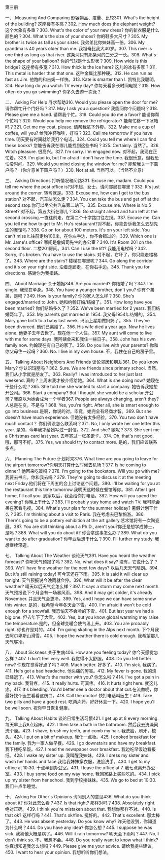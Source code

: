 

第三册





一、 Measuring And Comparing 形容物品、度量、比较301. What's the height of the building? 这座楼有多高？302. How much does the elephant weight? 这个大象有多重？303. What's the color of your new dress? 你的新衣服是什么颜色的？304. What's the size of your shoes? 你的鞋多大尺寸？305. My brother is twice as tall as your sister. 我弟弟比你妹妹高一倍。306. My grandma is 40 years older than me. 我祖母比我大40岁。307. This river is one third as long as that river. 这条河只有那条河的三分之一长。308. What's the shape of your balloon? 你的气球是什么形状？309. How wide is this bridge? 这座桥有多宽？310. How thick is the ice here? 这儿的冰有多厚？311. This metal is harder than that one. 这种金属比那种硬。312. He can run as fast as Jim. 他跑的和吉姆一样快。313. Kate is smarter than I. 凯特比我聪明。314. How long do you watch TV every day? 你每天看多长时间电视？315. How often do you go swimming? 你多久去游一次泳？



二、 Asking For Help 寻求帮助316. Would you please open the door for me? 请你帮忙开个门好吗？317. May I ask you a question? 我能问你个问题吗？318. Please give me a hand. 请帮我个忙。319. Could you do me a favor? 能请你帮个忙吗？320. Would you help me remove the refrigerator? 能帮忙移一下冰箱吗？321. Get me my coat, please. 请帮我拿下外套。322. Make me a cup of coffee, will you? 给我冲杯咖啡，好吗？323. Call me tomorrow if you have time. 明天要有时间就给我打个电话。324. Could you tell me where I can find these books? 您能告诉我在哪儿能找到这些书吗？325. Certainly. 当然了。326. Witch pleasure. 很高兴。327. I'm sorry. I'm engaged now. 对不起，我现在正忙着。328. I'm glad to, but I'm afraid I don't have the time. 我很乐意，但我恐怕没时间。329. Would you mind closing the window for me? 能帮我关一下窗户吗？（你介意关下窗户吗？）330. Not at all. 当然可以。（当然不介意）



三、 Asking Directions 打听情况和问路331. Excuse me, madam. Could you tell me where the post office is?对不起，女士，请问邮局在哪里？332. It's just around the corner. 转弯就是。333. Excuse me, how can I get to the bus station? 对不起，汽车站怎么走？334. You can take the bus and get off at the second stop.你可以坐公共汽车第二站下。335. Excuse me. Where is No.5 Street? 对不起，第五大街在哪儿？336. Go straight ahead and turn left at the second crossing.一直往前走，在第二个十字路口往左拐。337. Excuse me. Can you tell me how to get to Mr. Hu's restaurant?对不起，你能告诉我怎么去胡先生的餐馆吗？338. Go on for about 100 meters. It's on your left side. You can't miss it.往前走约100米，在你左手边，你不会错过的。339. Which one is Mr. Jame's office? 哪间是詹姆司先生的办公室？340. It's Room 201 on the second floor. 二楼201房间。341. Can I use the lift? 我能用电梯吗？342. Sorry, it's broken. You have to use the stairs. 对不起，它坏了，你只能走楼梯了。343. Where are the stairs? 楼梯在哪里呢？344. Go along the corridor and it's on your right side. 沿着走廊走，在你右手边。345. Thank you for directions. 感谢你为我指路。



四、 About Marriage 关于婚姻346. Are you married? 你结婚了吗？347. I'm single. 我现在单身。348. You have a younger brother, don't you? 你有个弟弟，是吗？349. How is your family? 你的家人怎么样？350. She's engaged/married to John. 她和约翰订婚/结婚了。351. How long have you been married? 你们结婚多久了？352. We've been married for 2 years. 我们结婚两年了。353. My parents got married in 1954. 我父母1954年结婚的。354. Mary gave birth to a baby last week. 玛丽上星期做妈妈了。355. They've been divorced. 他们已离婚了。356. His wife died a year ago. Now he lives alone. 他妻子去年去世了。现在他一个人住。357. My aunt will come to live with me for some days. 我阿姨会来和我住一些日子。358. John has his own family now. 约翰现在有自己的家了。359. Do you live with your parents? 你和你父母住一起吗？360. No. I live in my own house. 不，我住在自己的房子里。



五、 Talking About Neighbors And Friends 谈论邻居和朋友361. Do you know Mary? 你认识玛丽吗？362. Sure. We are friends since primary school. 当然，我们从小学就是朋友了。363. Really? I was introduced to her just last weekend. 真的？上周末我才被介绍给她。364. What is she doing now? 她现在干些什么呢？365. She told me she wanted to start a company. 她告诉我她想开公司。366. Start a company? But I thought she would be a scholar.开公司？我原以为她会成为一个学者367. People are always changing, aren't they? 人总是在变，不是吗？368. Yes, you're right. After all, she is smart enough to go into business.是啊，你说的对。毕竟，她完全有经商才智。369. But she doesn't have much experience. 但她没有太多经验。370. You two don't have much contact？ 你们俩没怎么联系吗？371. No, I only wrote her one letter this year. 是的，今年我才给她写过一封信。372. And she? 她呢？373. She sent me a Christmas card last year. 去年寄过一张圣诞卡。374. Oh, that's not good. 哦，那可不好。375. Yes, we should try to contact more. 是的，我们应该联系多点。



六、 Planning The Future 计划将来376. What time are you going to leave for the airport tomorrow?你明天打算什么时候去机场？377. Is he coming to dinner? 他回来吃饭吗？378. I'm going to the bookstore. Will you go with me? 我要去书店，你和我去吗？379. They're going to discuss it at the meeting next Friday.他们将在下周五的会上讨论这个问题。380. I'll be waiting for you at the restaurant this time tomorrow.我明天这时候在餐馆等你。381. After I get home, I'll call you. 到家以后，我会给你打电话。382. How will you spend the evening? 你晚上干什么？383. I'll probably stay home and watch TV. 我可能会呆在家看电视。384. What's your plan for the summer holiday? 暑假计划干什么？385. I'm thinking about a visit to Paris. 我在考虑去巴黎旅游。386. There's going to be a pottery exhibition at the art gallery.艺术馆将有一次陶瓷展。387. You are still thinking about a Ph.D., aren't you?你还是想学成博士，是吗？388. What will you do about it? 你会拿这事怎么办？389. What do you want to do after graduation? 你毕业后想干什么？390. I'll further my study. 我想继续深造。



七、 Talking About The Weather 谈论天气391. Have you heard the weather forecast? 你听天气预报了吗？392. No, what does it say? 没有，它说什么了？393. We'll have fine weather for the next few days? 以后几天天气晴朗。394. But it's still raining today! 可今天还在下雨。395. It is said it will clear up tonight. 天气预报说今晚雨就会停。396. What will it be after the clear weather? 晴天以后天气会怎么样？397. It says a storm may come next month. 天气预报说下个月会有一场暴风雨。398. And it may get colder, it's already November. 并且天气会更冷。399. Yes, and I hope we can have some snow this winter. 是的，我希望今年冬天会下雪。400. I'm afraid it won't be cold enough for a snowfall. 我恐怕天不会冷的下雪。401. But last year we had a big one. 但去年下了大雪。402. Yes, but you know global warming may raise the temperature.是的，但全球变暖会使气温上升。403. You are probably right. 你也许是对的。404. I'm going skating in the Alps next month. 下个月我去阿尔卑斯山滑雪。405. I hope the weather there is cold enough. 我希望那儿天气够冷。



八、 About Sickness 关于生病406. How are you feeling today? 你今天感觉怎么样？407. I don't feel very well. 我觉得不太舒服。408. Do you fell better now? 你现在觉得好点了吗？409. Much better. 好多了。410. I'm sick. 我病了。411. He's got a bad headache. 他头痛的厉害。412. My fever is gone. 我的烧已经退了。413. What's the matter with you? 你怎么啦？414. I've got a pain in my back. 我背疼。415. It really hurts. 可真疼。416. It hurts right here. 就这儿疼。417. It's bleeding. You'd better see a doctor about that cut.在流血呢，你最好找个医生看看这伤口。418. Call the doctor! 快打电话叫医生！419. Take two pills and have a good rest. 吃两片药，好好休息一下。420. I hope you'll be well soon. 祝你早日恢复健康。



九、 Talking About Habits 谈论日常生活习惯421. I get up at 8 every morning. 每天早上我8点起床。422. I then take a bath in the bathroom. 然后我去洗澡间洗个澡。423. I shave, brush my teeth, and comb my hair. 我洗脸，刷牙，梳头。424. I put on a bit of makeup. 我化一点妆。425. I cooked breakfast for the family. 我为一家人做早餐。426. I go downstairs and have my breakfast. 我下楼吃早饭。427. I read the newspaper over breakfast. 我边吃早饭边看报纸。428. I wake my sister up. 我叫醒我妹妹。429. I dress my sister and wash her hands and face.我给我妹妹穿衣服，洗脸洗手。430. I get to my office at 10:30. 十点半到办公室。431. I leave the office at 7. 我七点离开办公室。433. I buy some food on my way home. 我回家路上买些吃的。434. I pick up my sister from her school. 我到学校接妹妹。435. We go to bed at 10:30. 我们十点半睡觉。



十、 Asking For Other's Opinions 询问别人的意见436. What do you think about it? 你对此怎么看？437. Is that right? 那样对吗？438. Absolutely right. 绝对正确。439. I think you're mistaken about that. 我想你那样不对。440. Is that ok? 这样行吗？441. That's ok/fine. 挺好的。442. That's excellent. 那太棒了。443. He was absent yesterday. Do you know why? 昨天他没到，你知道为什么吗？444. Do you have any idea? 你怎么想？445. I suppose he was sick. 我猜他大概是病了。446. Will it rain tomorrow? 明天会下雨吗？447. No, I don't think so. 不，我想不会。448. Do you really want to know what I think? 你真想知道我怎么想吗？449. Please give me your advice. 请给我提些建议。450. I want to hear your opinion. 我想听听你们想法。